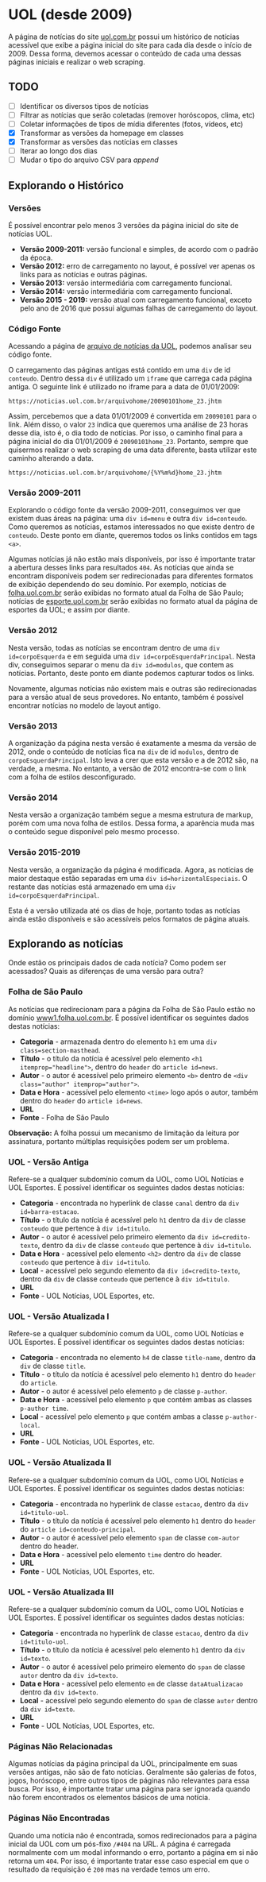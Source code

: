 # UOL (desde 2009)
A página de notícias do site [uol.com.br](http://uol.com.br) possui um histórico de notícias acessível que exibe a página inicial do site para cada dia desde o início de 2009. Dessa forma, devemos acessar o conteúdo de cada uma dessas páginas iniciais e realizar o web scraping.

## TODO
- [ ] Identificar os diversos tipos de notícias
- [ ] Filtrar as notícias que serão coletadas (remover horóscopos, clima, etc)
- [ ] Coletar informações de tipos de mídia diferentes (fotos, vídeos, etc)
- [X] Transformar as versões da homepage em classes
- [X] Transformar as versões das notícias em classes
- [ ] Iterar ao longo dos dias
- [ ] Mudar o tipo do arquivo CSV para *append*

## Explorando o Histórico

### Versões
É possível encontrar pelo menos 3 versões da página inicial do site de notícias UOL.
* **Versão 2009-2011:** versão funcional e simples, de acordo com o padrão da época.
* **Versão 2012:** erro de carregamento no layout, é possível ver apenas os links para as notícias e outras páginas.
* **Versão 2013:** versão intermediária com carregamento funcional.
* **Versão 2014:** versão intermediária com carregamento funcional.
* **Versão 2015 - 2019:** versão atual com carregamento funcional, exceto pelo ano de 2016 que possui algumas falhas de carregamento do layout.

### Código Fonte
Acessando a página de [arquivo de notícias da UOL](), podemos analisar seu código fonte.

O carregamento das páginas antigas está contido em uma `div` de id `conteudo`. Dentro dessa `div` é utilizado um `iframe` que carrega cada página antiga. O seguinte link é utilizado no iframe para a data de 01/01/2009:
```
https://noticias.uol.com.br/arquivohome/20090101home_23.jhtm
```
Assim, percebemos que a data 01/01/2009 é convertida em `20090101` para o link. Além disso, o valor `23` indica que queremos uma análise de 23 horas desse dia, isto é, o dia todo de notícias. Por isso, o caminho final para a página inicial do dia 01/01/2009 é `20090101home_23`. Portanto, sempre que quisermos realizar o web scraping de uma data diferente, basta utilizar este caminho alterando a data.
```
https://noticias.uol.com.br/arquivohome/{%Y%m%d}home_23.jhtm
```

### Versão 2009-2011
Explorando o código fonte da versão 2009-2011, conseguimos ver que existem duas áreas na página: uma `div id=menu` e outra `div id=conteudo`. Como queremos as notícias, estamos interessados no que existe dentro de `conteudo`. Deste ponto em diante, queremos todos os links contidos em tags `<a>`.

Algumas notícias já não estão mais disponíveis, por isso é importante tratar a abertura desses links para resultados `404`. As notícias que ainda se encontram disponíveis podem ser redirecionadas para diferentes formatos de exibição dependendo do seu domínio. Por exemplo, notícias de [folha.uol.com.br](http://folha.uol.com.br) serão exibidas no formato atual da Folha de São Paulo; notícias de [esporte.uol.com.br](http://esporte.uol.com.br) serão exibidas no formato atual da página de esportes da UOL; e assim por diante.

### Versão 2012
Nesta versão, todas as notícias se encontram dentro de uma `div id=corpoEsquerda` e em seguida uma `div id=corpoEsquerdaPrincipal`. Nesta div, conseguimos separar o menu da `div id=modulos`, que contem as notícias. Portanto, deste ponto em diante podemos capturar todos os links.

Novamente, algumas notícias não existem mais e outras são redirecionadas para a versão atual de seus provedores. No entanto, também é possível encontrar notícias no modelo de layout antigo.

### Versão 2013
A organização da página nesta versão é exatamente a mesma da versão de 2012, onde o conteúdo de notícias fica na `div` de id `modulos`, dentro de `corpoEsquerdaPrincipal`. Isto leva a crer que esta versão e a de 2012 são, na verdade, a mesma. No entanto, a versão de 2012 encontra-se com o link com a folha de estilos desconfigurado.

### Versão 2014
Nesta versão a organização também segue a mesma estrutura de markup, porém com uma nova folha de estilos. Dessa forma, a aparência muda mas o conteúdo segue disponível pelo mesmo processo.

### Versão 2015-2019
Nesta versão, a organização da página é modificada. Agora, as notícias de maior destaque estão separadas em uma `div id=horizontalEspeciais`. O restante das notícias está armazenado em uma `div id=corpoEsquerdaPrincipal`.

Esta é a versão utilizada até os dias de hoje, portanto todas as notícias ainda estão disponíveis e são acessíveis pelos formatos de página atuais.

## Explorando as notícias
Onde estão os principais dados de cada notícia? Como podem ser acessados? Quais as diferenças de uma versão para outra?

### Folha de São Paulo
As notícias que redirecionam para a página da Folha de São Paulo estão no domínio [www1.folha.uol.com.br](https://www1.folha.uol.com.br). É possível identificar os seguintes dados destas notícias:
* **Categoria** - armazenada dentro do elemento `h1` em uma `div class=section-masthead`.
* **Título** - o título da notícia é acessível pelo elemento `<h1 itemprop="headline">`, dentro do `header` do `article id=news`.
* **Autor** - o autor é acessível pelo primeiro elemento `<b>` dentro de `<div class="author" itemprop="author">`.
* **Data e Hora** - acessível pelo elemento `<time>` logo após o autor, também dentro do `header` do `article id=news`.
* **URL**
* **Fonte** - Folha de São Paulo

**Observação:** A folha possui um mecanismo de limitação da leitura por assinatura, portanto múltiplas requisições podem ser um problema.

### UOL - Versão Antiga
Refere-se a qualquer subdomínio comum da UOL, como UOL Notícias e UOL Esportes. É possível identificar os seguintes dados destas notícias:
* **Categoria** - encontrada no hyperlink de classe `canal` dentro da `div id=barra-estacao`.
* **Título** - o título da notícia é acessível pelo `h1` dentro da `div` de classe `conteudo` que pertence à `div id=titulo`.
* **Autor** - o autor é acessível pelo primeiro elemento da `div id=credito-texto`, dentro da `div` de classe `conteudo` que pertence à `div id=titulo`.
* **Data e Hora** - acessível pelo elemento `<h2>` dentro da `div` de classe `conteudo` que pertence à `div id=titulo`.
* **Local** - acessível pelo segundo elemento da `div id=credito-texto`, dentro da `div` de classe `conteudo` que pertence à `div id=titulo`.
* **URL**
* **Fonte** - UOL Notícias, UOL Esportes, etc.

### UOL - Versão Atualizada I
Refere-se a qualquer subdomínio comum da UOL, como UOL Notícias e UOL Esportes. É possível identificar os seguintes dados destas notícias:
* **Categoria** - encontrada no elemento `h4` de classe `title-name`, dentro da `div` de classe `title`.
* **Título** - o título da notícia é acessível pelo elemento `h1` dentro do `header` do `article`.
* **Autor** - o autor é acessível pelo elemento `p` de classe `p-author`.
* **Data e Hora** - acessível pelo elemento `p` que contém ambas as classes `p-author time`.
* **Local** - acessível pelo elemento `p` que contém ambas a classe `p-author-local`.
* **URL**
* **Fonte** - UOL Notícias, UOL Esportes, etc.

### UOL - Versão Atualizada II
Refere-se a qualquer subdomínio comum da UOL, como UOL Notícias e UOL Esportes. É possível identificar os seguintes dados destas notícias:
* **Categoria** - encontrada no hyperlink de classe `estacao`, dentro da `div id=titulo-uol`.
* **Título** - o título da notícia é acessível pelo elemento `h1` dentro do `header` do `article id=conteudo-principal`.
* **Autor** - o autor é acessível pelo elemento `span` de classe `com-autor` dentro do header.
* **Data e Hora** - acessível pelo elemento `time` dentro do header.
* **URL**
* **Fonte** - UOL Notícias, UOL Esportes, etc.

### UOL - Versão Atualizada III
Refere-se a qualquer subdomínio comum da UOL, como UOL Notícias e UOL Esportes. É possível identificar os seguintes dados destas notícias:
* **Categoria** - encontrada no hyperlink de classe `estacao`, dentro da `div id=titulo-uol`.
* **Título** - o título da notícia é acessível pelo elemento `h1` dentro da `div id=texto`.
* **Autor** - o autor é acessível pelo primeiro elemento do `span` de classe `autor` dentro da `div id=texto`.
* **Data e Hora** - acessível pelo elemento `em` de classe `dataAtualizacao` dentro da `div id=texto`.
* **Local** - acessível pelo segundo elemento do `span` de classe `autor` dentro da `div id=texto`.
* **URL**
* **Fonte** - UOL Notícias, UOL Esportes, etc.

### Páginas Não Relacionadas
Algumas notícias da página principal da UOL, principalmente em suas versões antigas, não são de fato notícias. Geralmente são galerias de fotos, jogos, horóscopo, entre outros tipos de páginas não relevantes para essa busca. Por isso, é importante tratar uma página para ser ignorada quando não forem encontrados os elementos básicos de uma notícia.

### Páginas Não Encontradas
Quando uma notícia não é encontrada, somos redirecionados para a página inicial da UOL com um pós-fixo `/#404` na URL. A página é carregada normalmente com um modal informando o erro, portanto a página em si não retorna um `404`. Por isso, é importante tratar esse caso especial em que o resultado da requisição é `200` mas na verdade temos um erro.
